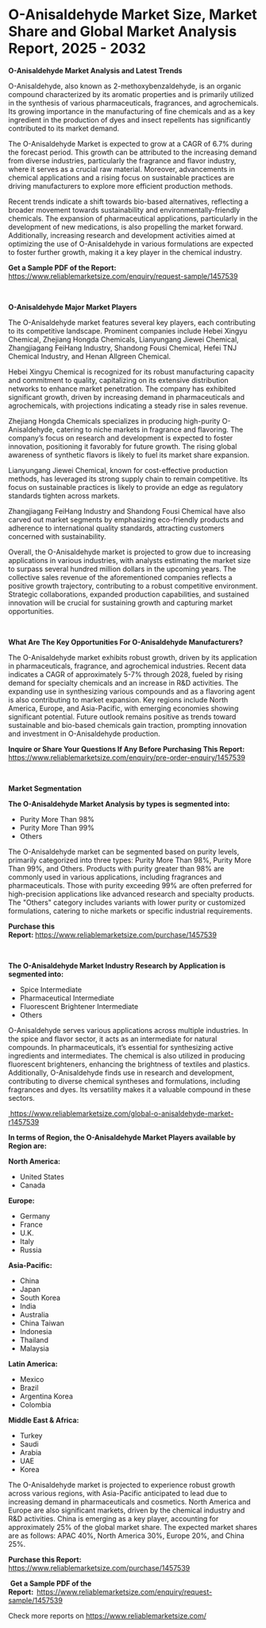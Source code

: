 <p><h1>O-Anisaldehyde Market Size, Market Share and Global Market Analysis Report, 2025 - 2032</h1></p><p><strong>O-Anisaldehyde Market Analysis and Latest Trends</strong></p>
<p><p>O-Anisaldehyde, also known as 2-methoxybenzaldehyde, is an organic compound characterized by its aromatic properties and is primarily utilized in the synthesis of various pharmaceuticals, fragrances, and agrochemicals. Its growing importance in the manufacturing of fine chemicals and as a key ingredient in the production of dyes and insect repellents has significantly contributed to its market demand.</p><p>The O-Anisaldehyde Market is expected to grow at a CAGR of 6.7% during the forecast period. This growth can be attributed to the increasing demand from diverse industries, particularly the fragrance and flavor industry, where it serves as a crucial raw material. Moreover, advancements in chemical applications and a rising focus on sustainable practices are driving manufacturers to explore more efficient production methods. </p><p>Recent trends indicate a shift towards bio-based alternatives, reflecting a broader movement towards sustainability and environmentally-friendly chemicals. The expansion of pharmaceutical applications, particularly in the development of new medications, is also propelling the market forward. Additionally, increasing research and development activities aimed at optimizing the use of O-Anisaldehyde in various formulations are expected to foster further growth, making it a key player in the chemical industry.</p></p>
<p><strong>Get a Sample PDF of the Report:&nbsp;</strong> <a href="https://www.reliablemarketsize.com/enquiry/request-sample/1457539?utm_campaign=3248&utm_medium=2&utm_source=Github&utm_content=ia&utm_term=30032025&utm_id=o-anisaldehyde">https://www.reliablemarketsize.com/enquiry/request-sample/1457539</a></p>
<p>&nbsp;</p>
<p><strong>O-Anisaldehyde Major Market Players</strong></p>
<p><p>The O-Anisaldehyde market features several key players, each contributing to its competitive landscape. Prominent companies include Hebei Xingyu Chemical, Zhejiang Hongda Chemicals, Lianyungang Jiewei Chemical, Zhangjiagang FeiHang Industry, Shandong Fousi Chemical, Hefei TNJ Chemical Industry, and Henan Allgreen Chemical. </p><p>Hebei Xingyu Chemical is recognized for its robust manufacturing capacity and commitment to quality, capitalizing on its extensive distribution networks to enhance market penetration. The company has exhibited significant growth, driven by increasing demand in pharmaceuticals and agrochemicals, with projections indicating a steady rise in sales revenue.</p><p>Zhejiang Hongda Chemicals specializes in producing high-purity O-Anisaldehyde, catering to niche markets in fragrance and flavoring. The company’s focus on research and development is expected to foster innovation, positioning it favorably for future growth. The rising global awareness of synthetic flavors is likely to fuel its market share expansion.</p><p>Lianyungang Jiewei Chemical, known for cost-effective production methods, has leveraged its strong supply chain to remain competitive. Its focus on sustainable practices is likely to provide an edge as regulatory standards tighten across markets.</p><p>Zhangjiagang FeiHang Industry and Shandong Fousi Chemical have also carved out market segments by emphasizing eco-friendly products and adherence to international quality standards, attracting customers concerned with sustainability.</p><p>Overall, the O-Anisaldehyde market is projected to grow due to increasing applications in various industries, with analysts estimating the market size to surpass several hundred million dollars in the upcoming years. The collective sales revenue of the aforementioned companies reflects a positive growth trajectory, contributing to a robust competitive environment. Strategic collaborations, expanded production capabilities, and sustained innovation will be crucial for sustaining growth and capturing market opportunities.</p></p>
<p>&nbsp;</p>
<p><strong>What Are The Key Opportunities For O-Anisaldehyde Manufacturers?</strong></p>
<p><p>The O-Anisaldehyde market exhibits robust growth, driven by its application in pharmaceuticals, fragrance, and agrochemical industries. Recent data indicates a CAGR of approximately 5-7% through 2028, fueled by rising demand for specialty chemicals and an increase in R&D activities. The expanding use in synthesizing various compounds and as a flavoring agent is also contributing to market expansion. Key regions include North America, Europe, and Asia-Pacific, with emerging economies showing significant potential. Future outlook remains positive as trends toward sustainable and bio-based chemicals gain traction, prompting innovation and investment in O-Anisaldehyde production.</p></p>
<p><strong>Inquire or Share Your Questions If Any Before Purchasing This Report:</strong> <a href="https://www.reliablemarketsize.com/enquiry/pre-order-enquiry/1457539?utm_campaign=3248&utm_medium=2&utm_source=Github&utm_content=ia&utm_term=30032025&utm_id=o-anisaldehyde">https://www.reliablemarketsize.com/enquiry/pre-order-enquiry/1457539</a></p>
<p>&nbsp;</p>
<p><strong>Market Segmentation</strong></p>
<p><strong>The O-Anisaldehyde Market Analysis by types is segmented into:</strong></p>
<p><ul><li>Purity More Than 98%</li><li>Purity More Than 99%</li><li>Others</li></ul></p>
<p><p>The O-Anisaldehyde market can be segmented based on purity levels, primarily categorized into three types: Purity More Than 98%, Purity More Than 99%, and Others. Products with purity greater than 98% are commonly used in various applications, including fragrances and pharmaceuticals. Those with purity exceeding 99% are often preferred for high-precision applications like advanced research and specialty products. The "Others" category includes variants with lower purity or customized formulations, catering to niche markets or specific industrial requirements.</p></p>
<p><strong>Purchase this Report:&nbsp;</strong><a href="https://www.reliablemarketsize.com/purchase/1457539?utm_campaign=3248&utm_medium=2&utm_source=Github&utm_content=ia&utm_term=30032025&utm_id=o-anisaldehyde">https://www.reliablemarketsize.com/purchase/1457539</a></p>
<p>&nbsp;</p>
<p><strong>The O-Anisaldehyde Market Industry Research by Application is segmented into:</strong></p>
<p><ul><li>Spice Intermediate</li><li>Pharmaceutical Intermediate</li><li>Fluorescent Brightener Intermediate</li><li>Others</li></ul></p>
<p><p>O-Anisaldehyde serves various applications across multiple industries. In the spice and flavor sector, it acts as an intermediate for natural compounds. In pharmaceuticals, it’s essential for synthesizing active ingredients and intermediates. The chemical is also utilized in producing fluorescent brighteners, enhancing the brightness of textiles and plastics. Additionally, O-Anisaldehyde finds use in research and development, contributing to diverse chemical syntheses and formulations, including fragrances and dyes. Its versatility makes it a valuable compound in these sectors.</p></p>
<p><a href="https://www.reliablemarketsize.com/global-o-anisaldehyde-market-r1457539?utm_campaign=3248&utm_medium=2&utm_source=Github&utm_content=ia&utm_term=30032025&utm_id=o-anisaldehyde">&nbsp;https://www.reliablemarketsize.com/global-o-anisaldehyde-market-r1457539</a></p>
<p><strong>In terms of Region, the O-Anisaldehyde Market Players available by Region are:</strong></p>
<p>
    <p> <strong> North America: </strong>
        <ul>
            <li>United States</li>
            <li>Canada</li>
        </ul>
        </p> 
    <p> <strong> Europe: </strong>
        <ul>
            <li>Germany</li>
            <li>France</li>
            <li>U.K.</li>
            <li>Italy</li>
            <li>Russia</li>
        </ul>
        </p> 
    <p> <strong> Asia-Pacific: </strong>
        <ul>
            <li>China</li>
            <li>Japan</li>
            <li>South Korea</li>
            <li>India</li>
            <li>Australia</li>
            <li>China Taiwan</li>
            <li>Indonesia</li>
            <li>Thailand</li>
            <li>Malaysia</li>
        </ul>
        </p> 
    <p> <strong> Latin America: </strong>
        <ul>
            <li>Mexico</li>
            <li>Brazil</li>
            <li>Argentina Korea</li>
            <li>Colombia</li>
        </ul>
        </p> 
    <p> <strong> Middle East & Africa: </strong>
        <ul>
            <li>Turkey</li>
            <li>Saudi</li>
            <li>Arabia</li>
            <li>UAE</li>
            <li>Korea</li>
        </ul>
    </p>
    </p>
<p><p>The O-Anisaldehyde market is projected to experience robust growth across various regions, with Asia-Pacific anticipated to lead due to increasing demand in pharmaceuticals and cosmetics. North America and Europe are also significant markets, driven by the chemical industry and R&D activities. China is emerging as a key player, accounting for approximately 25% of the global market share. The expected market shares are as follows: APAC 40%, North America 30%, Europe 20%, and China 25%.</p></p>
<p><strong>Purchase this Report: </strong><a href="https://www.reliablemarketsize.com/purchase/1457539?utm_campaign=3248&utm_medium=2&utm_source=Github&utm_content=ia&utm_term=30032025&utm_id=o-anisaldehyde">https://www.reliablemarketsize.com/purchase/1457539</a></p>
<p>&nbsp;<strong>Get a Sample PDF of the Report:&nbsp;&nbsp;</strong><a href="https://www.reliablemarketsize.com/enquiry/request-sample/1457539?utm_campaign=3248&utm_medium=2&utm_source=Github&utm_content=ia&utm_term=30032025&utm_id=o-anisaldehyde">https://www.reliablemarketsize.com/enquiry/request-sample/1457539</a></p>
<p><strong></strong></p>
<p>Check more reports on <a href="https://www.reliablemarketsize.com/?utm_campaign=3248&utm_medium=2&utm_source=Github&utm_content=ia&utm_term=30032025&utm_id=o-anisaldehyde">https://www.reliablemarketsize.com/</a></p>